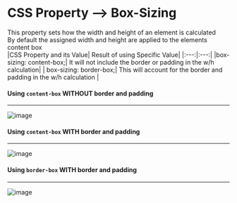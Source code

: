 # CSS Property --> Box-Sizing

This property sets how the width and height of an element is calculated <br>
By default the assigned width and height are applied to the elements content box <br>
|CSS Property and its Value| Result of using Specific Value|
|:---:|:---:|
|box-sizing: content-box;| It will not include the border or padding in the w/h calculation|
| box-sizing: border-box;| This will account for the border and padding in the w/h calculation  |
<br>

#### Using `content-box` WITHOUT border and padding
---
![image](https://github.com/user-attachments/assets/44fffeea-2803-478c-a66f-488c70b588f8)
#### Using `content-box` WITH border and padding
---
![image](https://github.com/user-attachments/assets/cb2026ca-7228-429d-aa7d-20019c0cde70)
#### Using `border-box` WITH border and padding
---
![image](https://github.com/user-attachments/assets/1bb5f6d7-89e2-4275-9b4c-e12cc6ec9446)


         

        
